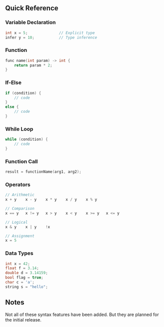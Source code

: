 ## Quick Reference

### Variable Declaration
```cpp
int x = 5;              // Explicit type
infer y = 10;           // Type inference
```

### Function
```cpp
func name(int param) -> int {
	return param * 2;
}
```

### If-Else
```cpp
if (condition) {
	// code
}
else {
	// code
}
```

### While Loop
```cpp
while (condition) {
	// code
}
```

### Function Call
```cpp
result = functionName(arg1, arg2);
```

### Operators
```cpp
// Arithmetic
x + y    x - y    x * y    x / y    x % y

// Comparison
x == y   x != y   x > y    x < y    x >= y   x <= y

// Logical
x & y    x | y    !x

// Assignment
x = 5
```

### Data Types
```cpp
int x = 42;
float f = 3.14;
double d = 3.14159;
bool flag = true;
char c = 'a';
string s = "hello";
```
## Notes
Not all of these syntax features have been added. But they are planned for the initial release.
